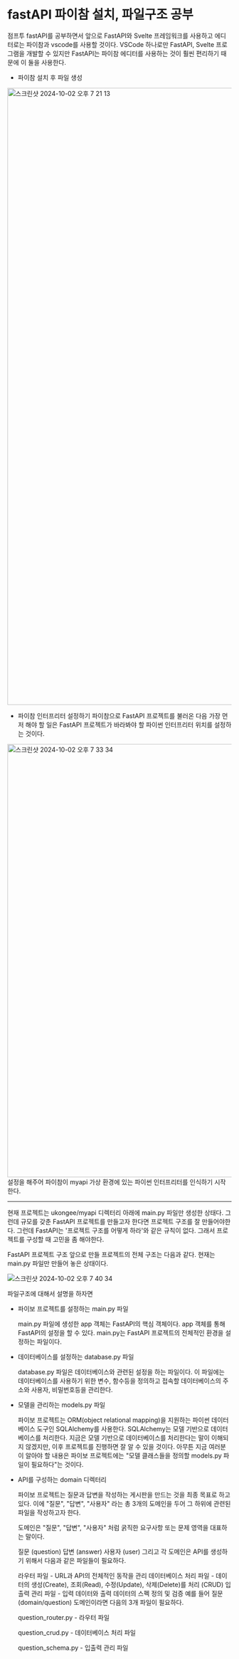 # fastAPI 파이참 설치, 파일구조 공부
점프투 fastAPI를 공부하면서 앞으로 FastAPI와 Svelte 프레임워크를 사용하고 에디터로는 파이참과 vscode를 사용할 것이다.
VSCode 하나로만 FastAPI, Svelte 프로그램을 개발할 수 있지만 FastAPI는 파이참 에디터를 사용하는 것이 훨씬 편리하기 때문에 이 둘을 사용한다.

- 파이참 설치 후 파일 생성
<img width="1387" alt="스크린샷 2024-10-02 오후 7 21 13" src="https://github.com/user-attachments/assets/4ca2eddf-c795-4e8b-81fd-d5d118bcbe45">

- 파이참 인터프리터 설정하기
  파이참으로 FastAPI 프로젝트를 불러온 다음 가장 먼저 해야 할 일은 FastAPI 프로젝트가 바라봐야 할 파이썬 인터프리터 위치를 설정하는 것이다.
<img width="974" alt="스크린샷 2024-10-02 오후 7 33 34" src="https://github.com/user-attachments/assets/499cddb1-eab7-4e77-b2d3-ddc38dd934db">
설정을 해주어 파이참이 myapi 가상 환경에 있는 파이썬 인터프리터를 인식하기 시작한다.

----------
현재 프로젝트는 ukongee/myapi 디렉터리 아래에 main.py 파일만 생성한 상태다. 그런데 규모를 갖춘 FastAPI 프로젝트를 만들고자 한다면 프로젝트 구조를 잘 만들어야한다.
그런데 FastAPI는 '프로젝트 구조를 어떻게 하라'와 같은 규칙이 없다. 그래서 프로젝트를 구성할 때 고민을 좀 해야한다.

FastAPI 프로젝트 구조
앞으로 만들 프로젝트의 전체 구조는 다음과 같다. 현재는 main.py 파일만 만들어 놓은 상태이다.

![스크린샷 2024-10-02 오후 7 40 34](https://github.com/user-attachments/assets/e1e9bca4-4e9d-4325-b686-142c39f90b39)

파일구조에 대해서 설명을 하자면
- 파이보 프로젝트를 설정하는 main.py 파일
  
  main.py 파일에 생성한 app 객체는 FastAPI의 핵심 객체이다. app 객체를 통해 FastAPI의 설정을 할 수 있다. main.py는 FastAPI 프로젝트의 전체적인 환경을 설정하는 파일이다.

- 데이터베이스를 설정하는 database.py 파일
  
  database.py 파일은 데이터베이스와 관련된 설정을 하는 파일이다. 이 파일에는 데이터베이스를 사용하기 위한 변수, 함수등을 정의하고 접속할 데이터베이스의 주소와 사용자, 비밀번호등을 관리한다.

- 모델을 관리하는 models.py 파일
  
  파이보 프로젝트는 ORM(object relational mapping)을 지원하는 파이썬 데이터베이스 도구인 SQLAlchemy를 사용한다. SQLAlchemy는 모델 기반으로 데이터베이스를 처리한다. 지금은 모델 기반으로 데이터베이스를 처리한다는 말이 이해되지 않겠지만, 이후 프로젝트를 진행하면 잘 알 수 있을 것이다. 아무튼 지금 여러분이 알아야 할 내용은 파이보 프로젝트에는 "모델 클래스들을 정의할 models.py 파일이 필요하다"는 것이다.

- API를 구성하는 domain 디렉터리
  
  파이보 프로젝트는 질문과 답변을 작성하는 게시판을 만드는 것을 최종 목표로 하고 있다. 이에 "질문", "답변", "사용자" 라는 총 3개의 도메인을 두어 그 하위에 관련된 파일을 작성하고자 한다.


  도메인은 "질문", "답변", "사용자" 처럼 굵직한 요구사항 또는 문제 영역을 대표하는 말이다.

  질문 (question)
  답변 (answer)
  사용자 (user)
  그리고 각 도메인은 API를 생성하기 위해서 다음과 같은 파일들이 필요하다.

  라우터 파일 - URL과 API의 전체적인 동작을 관리
  데이터베이스 처리 파일 - 데이터의 생성(Create), 조회(Read), 수정(Update), 삭제(Delete)를 처리 (CRUD)
  입출력 관리 파일 - 입력 데이터와 출력 데이터의 스펙 정의 및 검증
  예를 들어 질문(domain/question) 도메인이라면 다음의 3개 파일이 필요하다.

  question_router.py - 라우터 파일

  question_crud.py - 데이터베이스 처리 파일

  question_schema.py - 입출력 관리 파일







  
